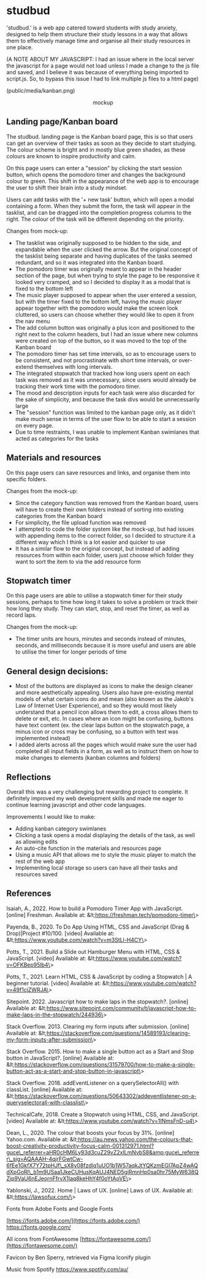 # studbud

&#39;studbud.&#39; is a web app catered toward students with study anxiety, designed to help them structure their study lessons in a way that allows them to effectively manage time and organise all their study resources in one place.

(A NOTE ABOUT MY JAVASCRIPT: I had an issue where in the local server the javascript for a page would not load unless I made a change to the js file and saved, and I believe it was because of everything being imported to script.js. So, to bypass this issue I had to link multiple js files to a html page)

(public/media/kanban.png)<figcaption align = "center">mockup</figcaption>

## Landing page/Kanban board

The studbud. landing page is the Kanban board page, this is so that users can get an overview of their tasks as soon as they decide to start studying. The colour scheme is bright and in mostly blue green shades, as these colours are known to inspire productivity and calm.

On this page users can enter a &quot;session&quot; by clicking the start session button, which opens the pomodoro timer and changes the background colour to green. This shift in the appearance of the web app is to encourage the user to shift their brain into a study mindset.

Users can add tasks with the &#39;+ new task&#39; button, which will open a modal containing a form. When they submit the form, the task will appear in the tasklist, and can be dragged into the completion progress columns to the right. The colour of the task will be different depending on the priority.

Changes from mock-up:

- The tasklist was originally supposed to be hidden to the side, and expandable when the user clicked the arrow. But the original concept of the tasklist being separate and having duplicates of the tasks seemed redundant, and so it was integrated into the Kanban board.
- The pomodoro timer was originally meant to appear in the header section of the page, but when trying to style the page to be responsive it looked very cramped, and so I decided to display it as a modal that is fixed to the bottom left
- The music player supposed to appear when the user entered a session, but with the timer fixed to the bottom left, having the music player appear together with the pomodoro would make the screen look cluttered, so users can choose whether they would like to open it from the nav menu
- The add column button was originally a plus icon and positioned to the right next to the column headers, but I had an issue where new columns were created on top of the button, so it was moved to the top of the Kanban board
- The pomodoro timer has set time intervals, so as to encourage users to be consistent, and not procrastinate with short time intervals, or over-extend themselves with long intervals.
- The integrated stopwatch that tracked how long users spent on each task was removed as it was unnecessary, since users would already be tracking their work time with the pomodoro timer.
- The mood and description inputs for each task were also discarded for the sake of simplicity, and because the task divs would be unnecessarily large
- The &quot;session&quot; function was limited to the kanban page only, as it didn&#39;t make much sense in terms of the user flow to be able to start a session on every page.
- Due to time restraints, I was unable to implement Kanban swimlanes that acted as categories for the tasks

## Materials and resources

On this page users can save resources and links, and organise them into specific folders.

Changes from the mock-up:

- Since the category function was removed from the Kanban board, users will have to create their own folders instead of sorting into existing categories from the Kanban board
- For simplicity, the file upload function was removed
- I attempted to code the folder system like the mock-up, but had issues with appending items to the correct folder, so I decided to structure it a different way which I think is a lot easier and quicker to use
- It has a similar flow to the original concept, but instead of adding resources from within each folder, users just choose which folder they want to sort the item to via the add resource form

## Stopwatch timer

On this page users are able to utilise a stopwatch timer for their study sessions, perhaps to time how long it takes to solve a problem or track their how long they study. They can start, stop, and reset the timer, as well as record laps.

Changes from the mock-up:

- The timer units are hours, minutes and seconds instead of minutes, seconds, and milliseconds because it is more useful and users are able to utilise the timer for longer periods of time

## General design decisions:

- Most of the buttons are displayed as icons to make the design cleaner and more aesthetically appealing. Users also have pre-existing mental models of what certain icons do and mean (also known as the Jakob&#39;s Law of Internet User Experience), and so they would most likely understand that a pencil icon allows them to edit, a cross allows them to delete or exit, etc. In cases where an icon might be confusing, buttons have text content (ex. the clear laps button on the stopwatch page, a minus icon or cross may be confusing, so a button with text was implemented instead)
- I added alerts across all the pages which would make sure the user had completed all input fields in a form, as well as to instruct them on how to make changes to elements (kanban columns and folders)

## Reflections

Overall this was a very challenging but rewarding project to complete. It definitely improved my web development skills and made me eager to continue learning javascript and other code languages.

Improvements I would like to make:

- Adding kanban category swimlanes
- Clicking a task opens a modal displaying the details of the task, as well as allowing edits
- An auto-cite function in the materials and resources page
- Using a music API that allows me to style the music player to match the rest of the web app
- Implementing local storage so users can have all their tasks and resources saved

## References

Isaiah, A., 2022. How to build a Pomodoro Timer App with JavaScript. [online] Freshman. Available at: \&lt;https://freshman.tech/pomodoro-timer\&gt;

Payenda, B., 2020. To Do App Using HTML, CSS and JavaScript (Drag &amp; Drop)|Project #10/100. [video] Available at: \&lt;https://www.youtube.com/watch?v=m3StLl-H4CY\&gt;

Potts, T., 2021. Build a Slide out Hamburger Menu with HTML, CSS &amp; JavaScript. [video] Available at: \&lt;https://www.youtube.com/watch?v=OFKBep95lb4\&gt;

Potts, T., 2021. Learn HTML, CSS &amp; JavaScript by coding a Stopwatch | A beginner tutorial. [video] Available at: \&lt;https://www.youtube.com/watch?v=49f1cjZWRJA\&gt;

Sitepoint. 2022. Javascript how to make laps in the stopwatch?. [online] Available at: \&lt;https://www.sitepoint.com/community/t/javascript-how-to-make-laps-in-the-stopwatch/244936\&gt;

Stack Overflow. 2013. Clearing my form inputs after submission. [online] Available at: \&lt;https://stackoverflow.com/questions/14589193/clearing-my-form-inputs-after-submission\&gt;

Stack Overflow. 2015. How to make a single button act as a Start and Stop button in JavaScript?. [online] Available at: \&lt;https://stackoverflow.com/questions/31579700/how-to-make-a-single-button-act-as-a-start-and-stop-button-in-javascript\&gt;

Stack Overflow. 2018. addEventListener on a querySelectorAll() with classList. [online] Available at: \&lt;https://stackoverflow.com/questions/50643302/addeventlistener-on-a-queryselectorall-with-classlist\&gt;

TechnicalCafe, 2018. Create a Stopwatch using HTML, CSS, and JavaScript. [video] Available at: \&lt;https://www.youtube.com/watch?v=1INmsFnD-u4\&gt;

Dean, L., 2020. The colour that boosts your focus by 31%. [online] Yahoo.com. Available at: \&lt;https://au.news.yahoo.com/the-colours-that-boost-creativity-productivity-focus-calm-001312971.html?guce\_referrer=aHR0cHM6Ly93d3cuZ29vZ2xlLmNvbS8&amp;guce\_referrer\_sig=AQAAAH-4qjrFGwtCw-6fEe1GkfX7Y72tpHJf\_sX8y08fzdlq1uUO1b1W57aqkJtYQKzmEGI7ApZ4wAQdXpGoRI\_b1m9USaa1JkeCUHusKqAUJ4NED5giRmnHp0sa0hr75MyW638QZjp9VaU6nEJeornFfrvX1laq8keHhY4f0oYtAoVE\&gt;

Yablonski, J., 2022. Home | Laws of UX. [online] Laws of UX. Available at: \&lt;https://lawsofux.com/\&gt;

Fonts from Adobe Fonts and Google Fonts

[https://fonts.adobe.com/](https://fonts.adobe.com/) https://fonts.google.com/

All icons from FontAwesome [https://fontawesome.com/](https://fontawesome.com/)

Favicon by Ben Sperry, retrieved via Figma Iconify plugin

Music from Spotify https://www.spotify.com/au/
